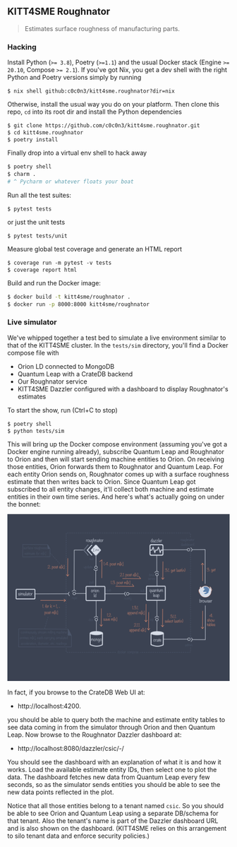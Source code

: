 KITT4SME Roughnator
-------------------
> Estimates surface roughness of manufacturing parts.


### Hacking

Install Python (`>= 3.8`), Poetry (`>=1.1`) and the usual Docker
stack (Engine `>= 20.10`, Compose `>= 2.1`). If you've got Nix, you
get a dev shell with the right Python and Poetry versions simply by
running

```console
$ nix shell github:c0c0n3/kitt4sme.roughnator?dir=nix
```

Otherwise, install the usual way you do on your platform. Then clone
this repo, `cd` into its root dir and install the Python dependencies

```console
$ git clone https://github.com/c0c0n3/kitt4sme.roughnator.git
$ cd kitt4sme.roughnator
$ poetry install
```

Finally drop into a virtual env shell to hack away

```bash
$ poetry shell
$ charm .
# ^ Pycharm or whatever floats your boat
```

Run all the test suites:

```console
$ pytest tests
```

or just the unit tests

```console
$ pytest tests/unit
```

Measure global test coverage and generate an HTML report

```console
$ coverage run -m pytest -v tests
$ coverage report html
```

Build and run the Docker image:

```bash
$ docker build -t kitt4sme/roughnator .
$ docker run -p 8000:8000 kitt4sme/roughnator
```


### Live simulator

We've whipped together a test bed to simulate a live environment similar
to that of the KITT4SME cluster. In the `tests/sim` directory, you'll find
a Docker compose file with

* Orion LD connected to MongoDB
* Quantum Leap with a CrateDB backend
* Our Roughnator service
* KITT4SME Dazzler configured with a dashboard to display Roughnator's
  estimates

To start the show, run (Ctrl+C to stop)

```console
$ poetry shell
$ python tests/sim
```

This will bring up the Docker compose environment (assuming you've
got a Docker engine running already), subscribe Quantum Leap and
Roughnator to Orion and then will start sending machine entities to
Orion. On receiving those entities, Orion forwards them to Roughnator
and Quantum Leap. For each entity Orion sends on, Roughnator comes
up with a surface roughness estimate that then writes back to Orion.
Since Quantum Leap got subscribed to all entity changes, it'll
collect both machine and estimate entities in their own time series.
And here's what's actually going on under the bonnet:

![Live simulator.][dia.sim]

In fact, if you browse to the CrateDB Web UI at:

- http://localhost:4200.

you should be able to query both the machine and estimate entity
tables to see data coming in from the simulator through Orion and
then Quantum Leap. Now browse to the Roughnator Dazzler dashboard
at:

- http://localhost:8080/dazzler/csic/-/

You should see the dashboard with an explanation of what it is and
how it works. Load the available estimate entity IDs, then select
one to plot the data. The dashboard fetches new data from Quantum
Leap every few seconds, so as the simulator sends entities you should
be able to see the new data points reflected in the plot.

Notice that all those entities belong to a tenant named `csic`. So
you should be able to see Orion and Quantum Leap using a separate
DB/schema for that tenant. Also the tenant's name is part of the
Dazzler dashboard URL and is also shown on the dashboard. (KITT4SME
relies on this arrangement to silo tenant data and enforce security
policies.)




[dia.sim]: ./roughnator-sim.svg
